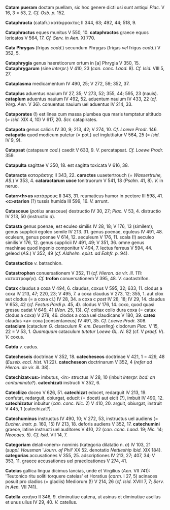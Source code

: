 **Catam pueram** doctam puellam, sic hoc genere dicti usi sunt antiqui
*Plac.* V 16, 3 = 53, 2. *Cf. Osb. p.* 152.

**Cataphracta** (catafr.) κατάφρακτος II 344, 63; 492, 44; 518, 9.

**Cataphractus** eques munitus V 550, 10. **cataphractos** graece equos
loricatos V 564, 17. *Cf. Serv. in Aen.* XI 770.

**Cata Phrygas** (frigas *codd.*) secundum Phrygas (frigas *vel* frigus
*codd.*) V 352, 5.

**Cataphrygia** genus haereticorum ortum in [a] Phrygia V 350, 15.
**Cataphrygarum** (sine *interpr.*) V 410, 23 (*can. conc. Laod.* 8).
*Cf. Isid.* VIII 5, 27.

**Cataplasma** medicamentum IV 490, 25; V 272, 59; 352, 37.

**Cataplus** aduentus nauium IV 27, 35; V 273, 52; 355, 44; 595, 23
(nauis). **cataplum** aduentus nauium IV 492, 52. aduentum nauium IV
433, 22 (*cf. Verg. Aen.* V 36). conuentus nauium uel aduentus IV 214,
33.

**Cataporates** (!) est linea cum massa plumbea qua maris temptatur
altitudo (*= Isid.* XIX 4, 10) V 617, 20. *Scr.* catapirates.

**Catapota** genus calicis IV 30, 9; 213, 42; V 274, 10. *Cf. Loewe
Prodr.* 146. **cataputia** quod modicum putetur (= pot.) uel
ingluttiatur V 564, 25 (= *Isid.* IV 9, 9).

**Catapsat** (catapsum *cod.*) caedit V 633, 9. *V.* percatapsat. *Cf.
Loewe Prodr.* 359.

**Catapulta** sagittae V 350, 18. est sagitta toxicata V 616, 38.

**Cataracta** καταράκτης II 343, 22. **caractes** uuaetertrouch (=
*Wassertruhe, AS.*) V 353, 4. **cataractarum uoce** tonitruorum V 541,
18 (*Psalm.* 41, 8). *V.* in neruo.

**Catarr\<h\>us** κατάρρους II 343, 31. reumaticus humor in pectore III
598, 41. **\<c\>atarion** (?) tussis humida III 599, 16. *V.* arrunt.

**Catasceue** (*potius* anasceue) destructio IV 30, 27; *Plac.* V 53, 4.
distructio IV 213, 50 (instructio *d*).

**Catasta** genus poenae, est eculeo similis IV 28, 18; V 176, 13
(similem), genus supplicii egoleo semile IV 213. 31. genus poenae,
eguleus IV 491, 48. eculeum, genus poenae V 614, 12. aeculeum V 176, 11.
scala (!) aeculeo similis V 176, 12. genus supplicii IV 491, 49; V 351,
36. omne genus machinae quod ingenio componitur V 494, 7. lectus ferreus
V 594, 44. geleod (*AS.*) V 352, 49 (*cf. Aldhelm. epist. ad Eahfr. p.*
94).

**Catastactice** *v.* batrachion.

**Catastrophon** conuersationem V 352, 11 (*cf. Hieron. de vir. ill.*
111: καταστροφήν). *Cf.* **trofon** conuersationem V 395, 48. *V.*
caotastrifon.

**Catax** claudus a coxa V 494, 6. claudus, coxus V 595, 32; 633, 11.
clodus a coxa IV 213, 47; 220, 23; V 495, 7. a coxa claudus V 273, 12;
355, 1. aut clox aut clodus (= a coxa cl.) IV 28, 34. a coxa c *post* IV
28, 18; IV 29, 14. claudus V 653, 42 (*cf. Festus Pardi p.* 45, 4).
clodus V 176, 14. coxo, quod quasi gressu cadat V 649, 41 (*Non.* 25,
13). *Cf.* coltax collo dura coxa (= catax clodus a coxa) V 278, 46.
clodos a coxa uel claudicans V 180, 39. **catex** claudus \<a\> coxa
[consentaneus] IV 491, 35. *Cf. Loewe Prodr.* 308. **catacium**
(cataclum *G.* clataculum *R. em. Deuerling*) clodorum *Plac.* V 15, 22
= V 53, 1. *Quamquam* cataculum *tutatur Loewe GL. N.* 82 (cf. V *praef.
V*). *V.* coxus.

**Catda** *v.* cadus.

**Catecheseis** doctrinae V 352, 18. **catecheseos** doctrinae V 421, 1
= 429, 48 (*Euseb. eccl. hist.* VI 22). **catecheseon** doctrinarum V
352, 4 (*refer ad Hieron. de vir. ill.* 38).

**Catechizat\<us\>** imbutus, \<in\> structus IV 28, 10 (inbuit
*interpr. bcd: an conta­minata?*). **catechizati** instructi V 352, 6.

**Catecliizo** doceo V 626, 51. **catechizat** edocet, redarguit IV 213,
19. confutat, redarguit, obiurgat, educit (= docet) aut eicit (?),
imbuit IV 490, 12. **catechizatur** inbuitur (*can. conc. Nic.* 2) V
410, 20. arguit, obiurgat, instruit V 445, 1 (catechizat?).

**Catechuminus** instructus IV 490, 10; V 272, 53, instructus uel
audiens (= *Eucher. instr. p.* 160, 15) IV 213, 18. deforis audiens V
352, 17. **catechumini** graece, latine instructi uel auditores V 410,
22 (*can. conc. Laod.* 19; *Nic.* 14; *Neocaes.* 5). *Cf. Isid.* VII
14, 7.

**Categoriam** delati\<onem\> nominis (kategoria dilatatio n. *a*) IV
103, 21 (*suppl. Housman* '*Journ. of Phil'* XX 52. denotatio
*Nettleship ibid.* XIX 184). **categorias** accusationes V 355, 25.
adscriptiones IV 213, 27; 407, 34; V 353, 11. graece accusationes uel
praedicationes V 274, 41.

**Cateias** gallica lingua dicimus lancias, unde et Virgilius (*Aen.*
VII 741): 'Teutonico ritu soliti torquere cateias' et Horatius (*carm.*
I 27, 5) acinaces posuit pro cladios (= gladiis) Mediorum (!) V 214, 26
(*cf. Isid.* XVIII 7, 7; *Serv. in Aen.* VII 741).

**Catella** κατῆνα II 346, 9. diminutiue catena, ut asinus et diminutiue
asellus et unus ullus IV 29, 40. *V.* catellus.
